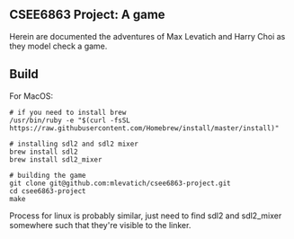 ## CSEE6863 Project: A game

Herein are documented the adventures of Max Levatich and Harry Choi as they
model check a game.

## Build

For MacOS:

```
# if you need to install brew
/usr/bin/ruby -e "$(curl -fsSL https://raw.githubusercontent.com/Homebrew/install/master/install)"

# installing sdl2 and sdl2 mixer
brew install sdl2
brew install sdl2_mixer

# building the game
git clone git@github.com:mlevatich/csee6863-project.git
cd csee6863-project
make
```

Process for linux is probably similar, just need to find sdl2 and sdl2_mixer
somewhere such that they're visible to the linker.
